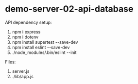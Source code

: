 # demo-server-02-api-database

API dependency setup:
1. npm i express
2. npm i dotenv
3. npm install supertest --save-dev
4. npm install eslint --save-dev
5. ./node_modules/.bin/eslint --init

Files:
1. server.js
2. ./lib/app.js